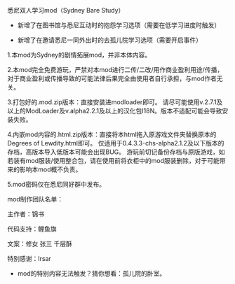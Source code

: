 
悉尼双人学习mod（Sydney Bare Study）

- 新增了在图书馆与悉尼互动时的抱怨学习选项（需要在低学习进度时触发）
  
- 新增了在邀请悉尼一同外出时的去孤儿院学习选项（需要开启事件）
  
1.本mod为Sydney的剧情拓展mod，并非本体内容。

2.本mod完全免费游玩，严禁对本mod进行二传/二改/用作商业盈利用途/传播，对于商业盈利或传播导致的可能法律后果完全由使用者自行承担，与mod作者无关。

3.打包好的.mod.zip版本：直接安装进modloader即可。
请尽可能使用v.2.7.1及以上的ModLoader及v.alpha2.2.1及以上的汉化包I18N。版本不适配可能会导致安装失败。

4.内嵌mod内容的.html.zip版本：直接将本html拖入原游戏文件夹替换原本的Degrees of Lewdity.html即可。
仅适用于0.4.3.3-chs-alpha2.1.2及以下版本的存档，高版本导入低版本可能会出现BUG。
游玩前切记备份存档与原版游戏，如若装有mod服装/使用整合包，请在使用前将衣柜中的mod服装删除，对于可能带来的影响本mod概不负责。

5.mod密码仅在悉尼同好群中发布。

mod制作团队名单：

主作者：锦书

代码支持：鲤鱼旗

文案：修女 张三 千层酥

特别感谢：Irsar

- mod的特别内容无法触发？猜你想看：孤儿院的卧室。
